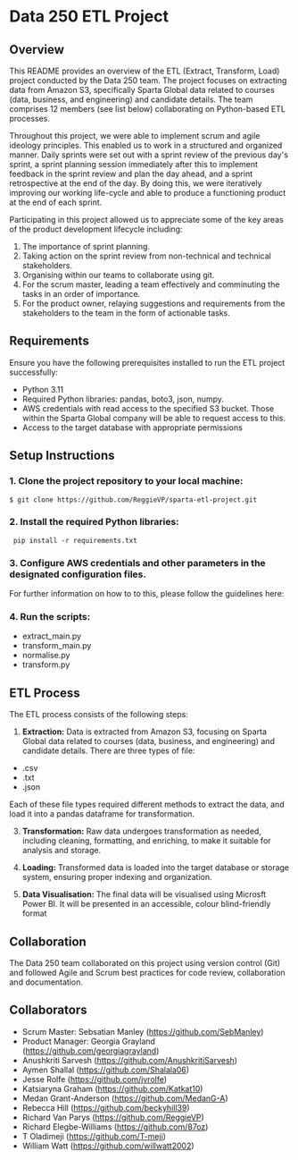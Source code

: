 # Data 250 ETL Project

## Overview

This README provides an overview of the ETL (Extract, Transform, Load) project conducted by the Data 250 team. The project focuses on extracting data from Amazon S3, specifically Sparta Global data related to courses (data, business, and engineering) and candidate details. The team comprises 12 members (see list below) collaborating on Python-based ETL processes. 

Throughout this project, we were able to implement scrum and agile ideology principles. This enabled us to work in a structured and organized manner. Daily sprints were set out with a sprint review of the previous day's sprint, a sprint planning session immediately after this to implement feedback in the sprint review and plan the day ahead, and a sprint retrospective at the end of the day. By doing this, we were iteratively improving our working life-cycle and able to produce a functioning product at the end of each sprint. 

Participating in this project allowed us to appreciate some of the key areas of the product development lifecycle including:
1. The importance of sprint planning.
2. Taking action on the sprint review from non-technical and technical stakeholders.
3. Organising within our teams to collaborate using git.
4. For the scrum master, leading a team effectively and comminuting the tasks in an order of importance.
5. For the product owner, relaying suggestions and requirements from the stakeholders to the team in the form of actionable tasks. 

## Requirements

Ensure you have the following prerequisites installed to run the ETL project successfully:

- Python 3.11
- Required Python libraries: pandas, boto3, json, numpy.
- AWS credentials with read access to the specified S3 bucket. Those within the Sparta Global company will be able to request access to this. 
- Access to the target database with appropriate permissions

## Setup Instructions

### 1. Clone the project repository to your local machine:

   `$ git clone https://github.com/ReggieVP/sparta-etl-project.git`

### 2. Install the required Python libraries:

  ` pip install -r requirements.txt`

### 3. Configure AWS credentials and other parameters in the designated configuration files.

For further information on how to to this, please follow the guidelines here: 

### 4. Run the scripts:
   
- extract_main.py
- transform_main.py
- normalise.py
- transform.py

## ETL Process

The ETL process consists of the following steps:

1. **Extraction:** Data is extracted from Amazon S3, focusing on Sparta Global data related to courses (data, business, and engineering) and candidate details. There are three types of file:
- .csv
- .txt
- .json

Each of these file types required different methods to extract the data, and load it into a pandas dataframe for transformation. 

3. **Transformation:** Raw data undergoes transformation as needed, including cleaning, formatting, and enriching, to make it suitable for analysis and storage.

4. **Loading:** Transformed data is loaded into the target database or storage system, ensuring proper indexing and organization.

5. **Data Visualisation:** The final data will be visualised using Microsft Power BI. It will be presented in an accessible, colour blind-friendly format 

## Collaboration

The Data 250 team collaborated on this project using version control (Git) and followed Agile and Scrum best practices for code review, collaboration and documentation.

## Collaborators

- Scrum Master: Sebsatian Manley (https://github.com/SebManley)
- Product Manager: Georgia Grayland (https://github.com/georgiagrayland)
- Anushkriti Sarvesh (https://github.com/AnushkritiSarvesh)
- Aymen Shallal (https://github.com/Shalala06)
- Jesse Rolfe (https://github.com/jvrolfe)
- Katsiaryna Graham (https://github.com/Katkat10)
- Medan Grant-Anderson (https://github.com/MedanG-A)
- Rebecca Hill (https://github.com/beckyhill39)
- Richard Van Parys (https://github.com/ReggieVP)
- Richard Elegbe-Williams (https://github.com/87oz)
- T Oladimeji (https://github.com/T-meji)
- William Watt (https://github.com/willwatt2002)
